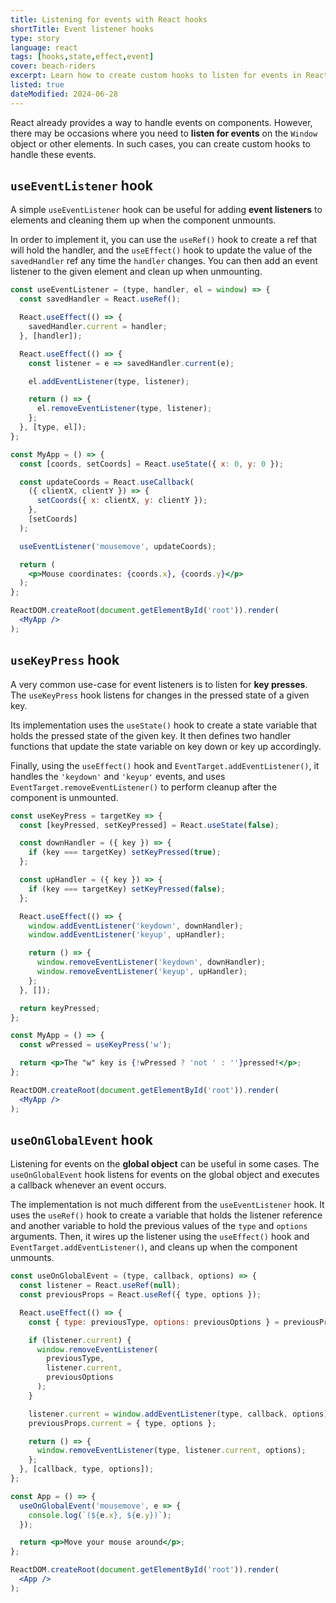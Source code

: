 ```yaml
---
title: Listening for events with React hooks
shortTitle: Event listener hooks
type: story
language: react
tags: [hooks,state,effect,event]
cover: beach-riders
excerpt: Learn how to create custom hooks to listen for events in React.
listed: true
dateModified: 2024-06-28
---
```


React already provides a way to handle events on components. However, there may be occasions where you need to **listen for events** on the `Window` object or other elements. In such cases, you can create custom hooks to handle these events.

## `useEventListener` hook

A simple `useEventListener` hook can be useful for adding **event listeners** to elements and cleaning them up when the component unmounts.

In order to implement it, you can use the `useRef()` hook to create a ref that will hold the handler, and the `useEffect()` hook to update the value of the `savedHandler` ref any time the `handler` changes. You can then add an event listener to the given element and clean up when unmounting.

```jsx
const useEventListener = (type, handler, el = window) => {
  const savedHandler = React.useRef();

  React.useEffect(() => {
    savedHandler.current = handler;
  }, [handler]);

  React.useEffect(() => {
    const listener = e => savedHandler.current(e);

    el.addEventListener(type, listener);

    return () => {
      el.removeEventListener(type, listener);
    };
  }, [type, el]);
};

const MyApp = () => {
  const [coords, setCoords] = React.useState({ x: 0, y: 0 });

  const updateCoords = React.useCallback(
    ({ clientX, clientY }) => {
      setCoords({ x: clientX, y: clientY });
    },
    [setCoords]
  );

  useEventListener('mousemove', updateCoords);

  return (
    <p>Mouse coordinates: {coords.x}, {coords.y}</p>
  );
};

ReactDOM.createRoot(document.getElementById('root')).render(
  <MyApp />
);
```

## `useKeyPress` hook

A very common use-case for event listeners is to listen for **key presses**. The `useKeyPress` hook listens for changes in the pressed state of a given key.

Its implementation uses the `useState()` hook to create a state variable that holds the pressed state of the given key. It then defines two handler functions that update the state variable on key down or key up accordingly.

Finally, using the `useEffect()` hook and `EventTarget.addEventListener()`, it handles the `'keydown'` and `'keyup'` events, and uses `EventTarget.removeEventListener()` to perform cleanup after the component is unmounted.

```jsx
const useKeyPress = targetKey => {
  const [keyPressed, setKeyPressed] = React.useState(false);

  const downHandler = ({ key }) => {
    if (key === targetKey) setKeyPressed(true);
  };

  const upHandler = ({ key }) => {
    if (key === targetKey) setKeyPressed(false);
  };

  React.useEffect(() => {
    window.addEventListener('keydown', downHandler);
    window.addEventListener('keyup', upHandler);

    return () => {
      window.removeEventListener('keydown', downHandler);
      window.removeEventListener('keyup', upHandler);
    };
  }, []);

  return keyPressed;
};

const MyApp = () => {
  const wPressed = useKeyPress('w');

  return <p>The "w" key is {!wPressed ? 'not ' : ''}pressed!</p>;
};

ReactDOM.createRoot(document.getElementById('root')).render(
  <MyApp />
);
```

## `useOnGlobalEvent` hook

Listening for events on the **global object** can be useful in some cases. The `useOnGlobalEvent` hook listens for events on the global object and executes a callback whenever an event occurs.

The implementation is not much different from the `useEventListener` hook. It uses the `useRef()` hook to create a variable that holds the listener reference and another variable to hold the previous values of the `type` and `options` arguments. Then, it wires up the listener using the `useEffect()` hook and `EventTarget.addEventListener()`, and cleans up when the component unmounts.

```jsx
const useOnGlobalEvent = (type, callback, options) => {
  const listener = React.useRef(null);
  const previousProps = React.useRef({ type, options });

  React.useEffect(() => {
    const { type: previousType, options: previousOptions } = previousProps;

    if (listener.current) {
      window.removeEventListener(
        previousType,
        listener.current,
        previousOptions
      );
    }

    listener.current = window.addEventListener(type, callback, options);
    previousProps.current = { type, options };

    return () => {
      window.removeEventListener(type, listener.current, options);
    };
  }, [callback, type, options]);
};

const App = () => {
  useOnGlobalEvent('mousemove', e => {
    console.log(`(${e.x}, ${e.y})`);
  });

  return <p>Move your mouse around</p>;
};

ReactDOM.createRoot(document.getElementById('root')).render(
  <App />
);
```
